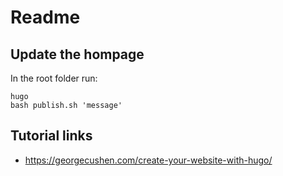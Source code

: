 # Readme 

## Update the hompage 

In the root folder run: 

```
hugo 
bash publish.sh 'message'
```

## Tutorial links 

- https://georgecushen.com/create-your-website-with-hugo/
